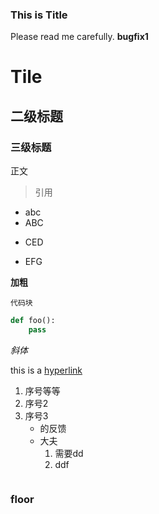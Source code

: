 ### This is Title
 
Please read me carefully.
**bugfix1**

# Tile
## 二级标题
### 三级标题
正文
> 引用
* abc
* ABC
+ CED
- EFG

**加粗**

`代码块`

```python
def foo():
    pass
```

*斜体*

this is a [hyperlink](https://163.com)


1. 序号等等
2. 序号2
3. 序号3
    * 的反馈
    * 大夫
        1. 需要dd
        2. ddf

<img scr="https://www.fmz.com/images/badge.svg">

### floor
